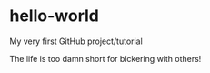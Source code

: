 # hello-world

My very first GitHub project/tutorial

The life is too damn short for bickering with others! 
